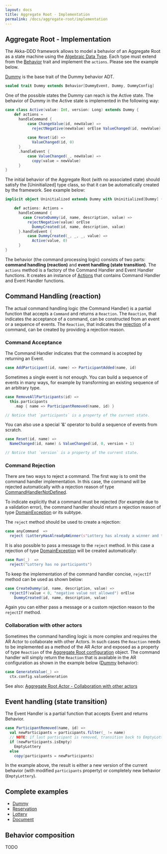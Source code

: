 ```yaml
---
layout: docs
title: Aggregate Root - Implementation
permalink: /docs/aggregate-root/implementation
---
```


## Aggregate Root - Implementation

The Akka-DDD framework allows to model a behavior of an Aggregate Root as a state machine using the [Algebraic Data Type](). Each type must extend from the [Behavior]() trait and implement the `actions`. Please see the example below.

[Dummy]() is the base trait of the Dummy behavior ADT.

```scala
sealed trait Dummy extends Behavior[DummyEvent, Dummy, DummyConfig]
```

One of the possible states the Dummy can reach is the Active state. The behavior of Dummy in the Active state is implemented in the following way:

```scala
case class Active(value: Int, version: Long) extends Dummy {
    def actions =
      handleCommand {
          case ChangeValue(id, newValue) =>
            rejectNegative(newValue) orElse ValueChanged(id, newValue)
        
          case Reset(id) =>
            ValueChanged(id, 0)
      }
      .handleEvent {
          case ValueChanged(_, newValue) =>
            copy(value = newValue)
      }
}
```

The initial behavior of the Aggregate Root (with no associated state) should satisfy the [Uninitialized] type class, so that it can be automatically created by the framework. See example below:

```scala
implicit object Uninitialized extends Dummy with Uninitialized[Dummy] {

    def actions: Actions =
      handleCommand {
        case CreateDummy(id, name, description, value) =>
          rejectNegative(value) orElse
            DummyCreated(id, name, description, value)
      }.handleEvent {
          case DummyCreated(_, _, _, value) =>
            Active(value, 0)
      }
}
```

The behavior (the command processing logic) consists of two parts: **command handling (reaction)** and **event handling (state transition)**. The `actions` method is a factory of the Command Handler and Event Handler functions. It creates an instance of [Actions]() that contains Command Handler and Event Handler functions.

## Command Handling (reaction)

The actual command handling logic (the Command Handler) is a partial function that accepts a `Command` and returns a `Reaction`. The `Reaction`, that indicates the acceptance of a command, can be constructed from an event or a sequence of events. The `Reaction`, that indicates the [rejection]() of a command, can be created by providing a rejection reason. 

### Command Acceptance

The Command Handler indicates that the command is accepted by returning an Event.

```scala
case AddParticipant(id, name) => ParticipantAdded(name, id)
```

Sometimes a single event is not enough. You can build a sequence of events in many ways, for example by transforming an existing sequence of an arbitrary type.

```scala
case RemoveAllParticipants(id) =>
  this.participants  
    .map { name => ParticipantRemoved(name, id) }

// Notice that `participants` is a property of the current state.
```

You can also use a special '&' operator to build a sequence of events from scratch.

```scala
case Reset(id, name) =>
  NameChanged(id, name) & ValueChanged(id, 0, version + 1)

// Notice that `version` is a property of the current state.
```

### Command Rejection 

There are two ways to reject a command. The first way is to omit the command handler implementation. In this case, the command will be rejected automatically with a rejection reason of type [CommandHandlerNotDefined]().

To indicate explicitly that a command must be rejected (for example due to a validation error), the command handler should return a rejection reason of type [DomainException]() or its subtype. 

The `reject` method should be used to create a rejection: 

```scala
case anyCommand  =>
  reject (LotteryHasAlreadyAWinner(s"Lottery has already a winner and the winner is $winner"))

```

It is also possible to pass a message to the `reject` method. In this case a rejection of type [DomainException]() will be created automatically:

```scala
case Run(_)  =>
  reject("Lottery has no participants")

```

To keep the implementation of the command handler concise, `rejectIf` method can be used as shown below: 

```scala
case CreateDummy(id, name, description, value) =>
  rejectIf(value < 0, "negative value not allowed") orElse
    DummyCreated(id, name, description, value)

```

Again you can either pass a message or a custom rejection reason to the `rejectIf` method. 


### Collaboration with other actors

Sometimes the command handling logic is more complex and requires the AR Actor to collaborate with other Actors. In such cases the `Reaction` needs to be implemented as a method of the AR Actor and exposed as a property of type `Reaction` of the [Aggregate Root configuration]() object. The command handler will simply return the `Reaction` that is available in the AR configuration as shown in the example below ([Dummy]() behavior): 

```scala
case GenerateValue(_) =>
  ctx.config.valueGeneration
```
See also: [Aggregate Root Actor - Collaboration with other actors]()

## Event handling (state transition)

The Event Handler is a partial function that accepts Event and returns Behavior.

```scala
case ParticipantRemoved(name, id) =>
  val newParticipants = participants.filter(_ != name)
  // NOTE: if last participant is removed, transition back to EmptyLottery
  if (newParticipants.isEmpty)
    EmptyLottery
  else
    copy(participants = newParticipants)
```

In the example above, the result is either a new version of the current behavior (with modified `participants` property) or completely new behavior (`EmptyLottery`).

## Complete examples

* [Dummy](https://github.com/pawelkaczor/akka-ddd/blob/master/akka-ddd-test/src/test/scala/pl/newicom/dddd/test/dummy/DummyAggregateRoot.scala)
* [Reservation](https://github.com/pawelkaczor/ddd-leaven-akka-v2/blob/master/sales/write-back/src/main/scala/ecommerce/sales/ReservationAggregateRoot.scala)
* [Lottery](https://github.com/pawelkaczor/akka-ddd/blob/master/akka-ddd-test/src/test/scala/lottery/domain/model/Lottery.scala) 
* [Document](https://github.com/pawelkaczor/akka-ddd/blob/master/akka-ddd-test/src/test/scala/pl/newicom/dddd/test/dms/DocumentAR.scala)

## Behavior composition

TODO